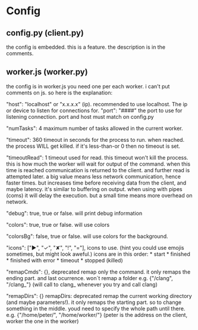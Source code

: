 # Config

## config.py (client.py)
the config is embedded. this is a feature. the description is in the comments.

## worker.js (worker.py)
the config is in worker.js you need one per each worker. i can't put comments on js. so here is the explanation:

"host": "localhost" or "x.x.x.x" (ip).
	recommended to use localhost. The ip or device to listen for connections for.
"port": "####"
	the port to use for listening connection. 
	port and host must match on config.py

"numTasks": 4
	maximum number of tasks allowed in the current worker.

"timeout": 360
	timeout in seconds for the process to run. when reached. the process WILL get killed. if it's less-than-or 0 then no timeout is set.

"timeoutRead": 1
	timeout used for read. this timeout won't kill the process. this is how much the worker will wait for output of the command. 
	when this time is reached communication is returned to the client. and further read is attempted later.
	a big value means less network communication, hence faster times.
	but increases time before receiving data from the client, and maybe latency.
	it's similar to buffering on output.
	when using with pipes (coms) it will delay the execution. but a small time means more overhead on network.

"debug": true,
	true or false. will print debug information

"colors": true,
	true or false. will use colors

"colorsBg": false,
	true or false. will use colors for the background.

"icons": ["▶", "✓", "✘", "!", "="],
	icons to use. (hint you could use emojis sometimes, but might look aweful.) icons are in this order:
	* start
	* finished
	* finished with error
	* timeout
	* stopped (killed)

"remapCmds": {},
	deprecated
	remap only the command. it only remaps the ending part. and last ocurrence. won´t remap a folder
	e.g. {"/clang", "/clang_"} (will call to clang_ whenever you try and call clang)

"remapDirs": {}
	remapDirs: deprecated
	remap the current working directory (and maybe parameters!). it only remaps the starting part. so to change something in the middle. youd need to specify the whole path until there.
	e.g. {"/home/peter/", "/home/worker/"} (peter is the address on the client, worker the one in the worker)
